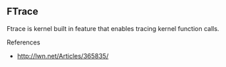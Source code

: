 ## FTrace 

Ftrace is kernel built in feature that enables tracing kernel function calls.

References

* http://lwn.net/Articles/365835/
